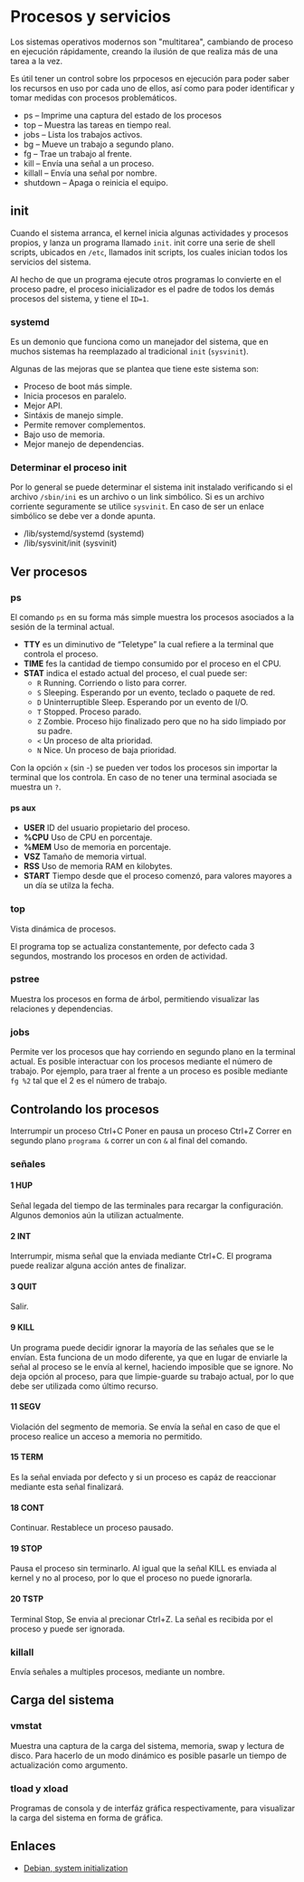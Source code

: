 # Procesos y servicios

Los sistemas operativos modernos son "multitarea", cambiando de proceso en ejecución rápidamente,
creando la ilusión de que realiza más de una tarea a la vez.

Es útil tener un control sobre los prpocesos en ejecución para poder saber los recursos en uso
por cada uno de ellos, así como para poder identificar y tomar medidas con procesos problemáticos.

- ps – Imprime una captura del estado de los procesos
- top – Muestra las tareas en tiempo real.
- jobs – Lista los trabajos activos.
- bg – Mueve un trabajo a segundo plano.
- fg – Trae un trabajo al frente.
- kill – Envía una señal a un proceso.
- killall – Envía una señal por nombre.
- shutdown – Apaga o reinicia el equipo.

## init

Cuando el sistema arranca, el kernel inicia algunas actividades y procesos propios, y lanza un programa llamado `init`.
init corre una serie de shell scripts, ubicados en `/etc`, llamados init scripts, los cuales inician todos los servicios del sistema.

Al hecho de que un programa ejecute otros programas lo convierte en el proceso padre, el proceso inicializador es el padre de todos los demás procesos
del sistema, y tiene el `ID=1`.

### systemd

Es un demonio que funciona como un manejador del sistema, que en muchos sistemas ha reemplazado al tradicional `init` (`sysvinit`).

Algunas de las mejoras que se plantea que tiene este sistema son:

- Proceso de boot más simple.
- Inicia procesos en paralelo.
- Mejor API.
- Sintáxis de manejo simple.
- Permite remover complementos.
- Bajo uso de memoria.
- Mejor manejo de dependencias.

### Determinar el proceso init

Por lo general se puede determinar el sistema init instalado verificando si el archivo `/sbin/ini` es un archivo o un link simbólico.
Si es un archivo corriente seguramente se utilice `sysvinit`. En caso de ser un enlace simbólico se debe ver a donde apunta.

- /lib/systemd/systemd (systemd)
- /lib/sysvinit/init (sysvinit)

## Ver procesos

### ps

El comando `ps` en su forma más simple muestra los procesos asociados a la sesión de la terminal actual.

- **TTY** es un diminutivo de “Teletype” la cual refiere a la terminal que controla el proceso.
- **TIME** fes la cantidad de tiempo consumido por el proceso en el CPU.
- **STAT** indica el estado actual del proceso, el cual puede ser:
  - `R` Running. Corriendo o listo para correr.
  - `S` Sleeping. Esperando por un evento, teclado o paquete de red.
  - `D` Uninterruptible Sleep. Esperando por un evento de I/O.
  - `T` Stopped. Proceso parado.
  - `Z` Zombie. Proceso hijo finalizado pero que no ha sido limpiado por su padre.
  - `<` Un proceso de alta prioridad.
  - `N` Nice. Un proceso de baja prioridad.

Con la opción `x` (sin -) se pueden ver todos los procesos sin importar la terminal que los controla.
En caso de no tener una terminal asociada se muestra un `?`.

#### ps aux

- **USER** ID del usuario propietario del proceso.
- **%CPU** Uso de CPU en porcentaje.
- **%MEM** Uso de memoria en porcentaje.
- **VSZ** Tamaño de memoria virtual.
- **RSS** Uso de memoria RAM en kilobytes.
- **START** Tiempo desde que el proceso comenzó, para valores mayores a un día se utilza la fecha.

### top

Vista dinámica de procesos.

El programa top se actualiza constantemente, por defecto cada 3 segundos, mostrando los procesos en orden de actividad.

### pstree

Muestra los procesos en forma de árbol, permitiendo visualizar las relaciones y dependencias.

### jobs

Permite ver los procesos que hay corriendo en segundo plano en la terminal actual.
Es posible interactuar con los procesos mediante el número de trabajo.
Por ejemplo, para traer al frente a un proceso es posible mediante `fg %2` tal que el 2 es el número de trabajo.

## Controlando los procesos

Interrumpir un proceso Ctrl+C
Poner en pausa un proceso Ctrl+Z
Correr en segundo plano `programa &` correr un con `&` al final del comando.

### señales

#### 1 HUP

Señal legada del tiempo de las terminales para recargar la configuración.
Algunos demonios aún la utilizan actualmente.

#### 2 INT

Interrumpir, misma señal que la enviada mediante Ctrl+C.
El programa puede realizar alguna acción antes de finalizar.

#### 3 QUIT

Salir.

#### 9 KILL

Un programa puede decidir ignorar la mayoría de las señales que se le envían.
Esta funciona de un modo diferente, ya que en lugar de enviarle la señal al proceso
se le envía al kernel, haciendo imposible que se ignore. No deja opción al proceso, para
que limpie-guarde su trabajo actual, por lo que debe ser utilizada como último recurso.

#### 11 SEGV

Violación del segmento de memoria.
Se envía la señal en caso de que el proceso realice un acceso a memoria no permitido.

#### 15 TERM

Es la señal enviada por defecto y si un proceso es capáz de reaccionar mediante esta señal finalizará.

#### 18 CONT

Continuar. Restablece un proceso pausado.

#### 19 STOP

Pausa el proceso sin terminarlo.
Al igual que la señal KILL es enviada al kernel y no al proceso, por lo que el proceso
no puede ignorarla.

#### 20 TSTP

Terminal Stop, Se envia al precionar Ctrl+Z.
La señal es recibida por el proceso y puede ser ignorada.

### killall

Envía señales a multiples procesos, mediante un nombre.

## Carga del sistema

### vmstat

Muestra una captura de la carga del sistema, memoria, swap y lectura de disco.
Para hacerlo de un modo dinámico es posible pasarle un tiempo de actualización como argumento.

### tload y xload

Programas de consola y de interfáz gráfica respectivamente, para visualizar la carga del sistema en forma de gráfica.

## Enlaces

- [Debian, system initialization](https://www.debian.org/doc/manuals/debian-reference/ch03.en.html)
